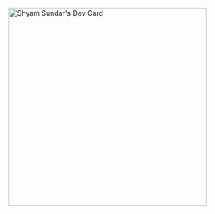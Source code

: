 <a href="https://app.daily.dev/mayhsundar"><img src="https://api.daily.dev/devcards/a5562d915d1c476cba93b5b74209e4f8.png?r=9z7" width="400" alt="Shyam Sundar's Dev Card"/></a>
